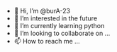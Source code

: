 - 👋 Hi, I’m @burA-23
- 👀 I’m interested in the future
- 🌱 I’m currently learning python
- 💞️ I’m looking to collaborate on ...
- 📫 How to reach me ...

<!---
burA-23/burA-23 is a ✨ special ✨ repository because its `README.md` (this file) appears on your GitHub profile.
You can click the Preview link to take a look at your changes.
--->
